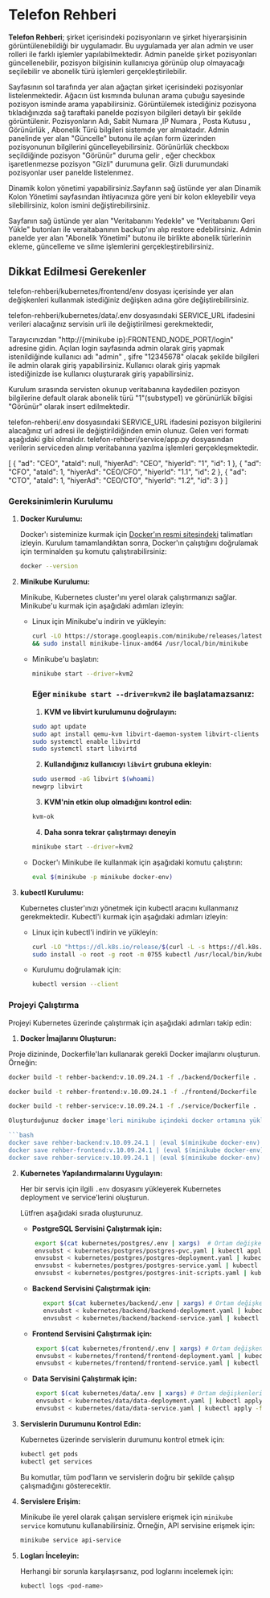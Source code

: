 # **Telefon Rehberi**

**Telefon Rehberi**; şirket içerisindeki pozisyonların ve şirket hiyerarşisinin görüntülenebildiği bir uygulamadır. Bu uygulamada yer alan admin ve user rolleri ile farklı işlemler yapılabilmektedir. Admin panelde şirket pozisyonları güncellenebilir, pozisyon bilgisinin kullanıcıya görünüp olup olmayacağı seçilebilir ve abonelik türü işlemleri gerçekleştirilebilir.

Sayfasının sol tarafında yer alan ağaçtan şirket içerisindeki pozisyonlar listelenmektedir. Ağacın üst kısmında bulunan arama çubuğu sayesinde pozisyon isminde arama yapabilirsiniz. Görüntülemek istediğiniz pozisyona tıkladığınızda sağ taraftaki panelde pozisyon bilgileri detaylı bir şekilde görüntülenir. Pozisyonların Adı, Sabit Numara ,IP Numara , Posta Kutusu , Görünürlük , Abonelik Türü bilgileri sistemde yer almaktadır. Admin panelinde yer alan "Güncelle" butonu ile açılan form üzerinden pozisyonunun bilgilerini güncelleyebilirsiniz. Görünürlük checkboxı seçildiğinde pozisyon "Görünür" duruma gelir , eğer checkbox işaretlenmezse pozisyon "Gizli" durumuna gelir. Gizli durumundaki pozisyonlar user panelde listelenmez.

Dinamik kolon yönetimi yapabilirsiniz.Sayfanın sağ üstünde yer alan Dinamik Kolon Yönetimi sayfasından ihtiyacınıza göre yeni bir kolon ekleyebilir veya silebilirsiniz, kolon ismini değiştirebilirsiniz. 

Sayfanın sağ üstünde yer alan "Veritabanını Yedekle" ve "Veritabanını Geri Yükle" butonları ile veraitabanının backup'ını alıp restore edebilirsiniz. Admin panelde yer alan "Abonelik Yönetimi" butonu ile birlikte abonelik türlerinin ekleme, güncelleme ve silme işlemlerini gerçekleştirebilirsiniz.

## Dikkat Edilmesi Gerekenler

telefon-rehberi/kubernetes/frontend/env dosyası içerisinde yer alan değişkenleri kullanmak istediğiniz değişken adına göre değiştirebilirsiniz.

telefon-rehberi/kubernetes/data/.env dosyasındaki SERVICE_URL ifadesini verileri alacağınız servisin urli ile değiştirilmesi gerekmektedir,

Tarayıcınızdan "http://{minikube ip}:FRONTEND_NODE_PORT/login" adresine gidin. Açılan login sayfasında admin olarak giriş yapmak istenildiğinde kullanıcı adı "admin" , şifre "12345678" olacak şekilde bilgileri ile admin olarak giriş yapabilirsiniz. Kullanıcı olarak giriş yapmak istediğinizde ise kullanıcı oluşturarak giriş yapabilirsiniz.

Kurulum sırasında servisten okunup veritabanına kaydedilen pozisyon bilgilerine default olarak abonelik türü "1"(substype1) ve görünürlük bilgisi "Görünür" olarak insert edilmektedir.

telefon-rehberi/.env dosyasındaki SERVICE_URL ifadesini pozisyon bilgilerini alacağınız url adresi ile değiştirildiğinden emin olunuz. Gelen veri formatı aşağıdaki gibi olmalıdır. telefon-rehberi/service/app.py dosyasından verilerin serviceden alınıp veritabanına yazılma işlemleri gerçekleşmektedir.

[
{
"ad": "CEO",
"ataId": null,
"hiyerAd": "CEO",
"hiyerId": "1",
"id": 1
},
{
"ad": "CFO",
"ataId": 1,
"hiyerAd": "CEO/CFO",
"hiyerId": "1.1",
"id": 2
},
{
"ad": "CTO",
"ataId": 1,
"hiyerAd": "CEO/CTO",
"hiyerId": "1.2",
"id": 3
}
]

### Gereksinimlerin Kurulumu

1.  **Docker Kurulumu:**

    Docker'ı sisteminize kurmak için [Docker'ın resmi sitesindeki](https://docs.docker.com/get-docker/) talimatları izleyin. Kurulum tamamlandıktan sonra, Docker'ın çalıştığını doğrulamak için terminalden şu komutu çalıştırabilirsiniz:

    ```bash
    docker --version
    ```

2.  **Minikube Kurulumu:**

    Minikube, Kubernetes cluster'ını yerel olarak çalıştırmanızı sağlar. Minikube'u kurmak için aşağıdaki adımları izleyin:

    - Linux için Minikube'u indirin ve yükleyin:

      ```bash
      curl -LO https://storage.googleapis.com/minikube/releases/latest/minikube-linux-amd64 \
      && sudo install minikube-linux-amd64 /usr/local/bin/minikube
      ```

    - Minikube'u başlatın:

      ```bash
      minikube start --driver=kvm2
      ```

      ### Eğer `minikube start --driver=kvm2` ile başlatamazsanız:

      1. **KVM ve libvirt kurulumunu doğrulayın:**

      ```bash
      sudo apt update
      sudo apt install qemu-kvm libvirt-daemon-system libvirt-clients bridge-utils
      sudo systemctl enable libvirtd
      sudo systemctl start libvirtd
      ```

      2. **Kullandığınız kullanıcıyı `libvirt` grubuna ekleyin:**

      ```bash
      sudo usermod -aG libvirt $(whoami)
      newgrp libvirt
      ```

      3. **KVM'nin etkin olup olmadığını kontrol edin:**

      ```bash
      kvm-ok
      ```

      4. **Daha sonra tekrar çalıştırmayı deneyin**

      ```bash
      minikube start --driver=kvm2
      ```

    - Docker'ı Minikube ile kullanmak için aşağıdaki komutu çalıştırın:

      ```bash
      eval $(minikube -p minikube docker-env)
      ```

3.  **kubectl Kurulumu:**

    Kubernetes cluster'ınızı yönetmek için kubectl aracını kullanmanız gerekmektedir. Kubectl'i kurmak için aşağıdaki adımları izleyin:

    - Linux için kubectl'i indirin ve yükleyin:

      ```bash
      curl -LO "https://dl.k8s.io/release/$(curl -L -s https://dl.k8s.io/release/stable.txt)/bin/linux/amd64/kubectl"
      sudo install -o root -g root -m 0755 kubectl /usr/local/bin/kubectl
      ```

    - Kurulumu doğrulamak için:

      ```bash
      kubectl version --client
      ```
      
### Projeyi Çalıştırma

Projeyi Kubernetes üzerinde çalıştırmak için aşağıdaki adımları takip edin:

1. **Docker İmajlarını Oluşturun:**

Proje dizininde, Dockerfile'ları kullanarak gerekli Docker imajlarını oluşturun. Örneğin:

   ```bash
  docker build -t rehber-backend:v.10.09.24.1 -f ./backend/Dockerfile .

  docker build -t rehber-frontend:v.10.09.24.1 -f ./frontend/Dockerfile .

  docker build -t rehber-service:v.10.09.24.1 -f ./service/Dockerfile .

Oluşturduğunuz docker image'leri minikube içindeki docker ortamına yükleyin. Örneğin:

   ```bash
  docker save rehber-backend:v.10.09.24.1 | (eval $(minikube docker-env) && docker load)
  docker save rehber-frontend:v.10.09.24.1 | (eval $(minikube docker-env) && docker load)
  docker save rehber-service:v.10.09.24.1 | (eval $(minikube docker-env) && docker load)
   ```

2. **Kubernetes Yapılandırmalarını Uygulayın:**

   Her bir servis için ilgili `.env` dosyasını yükleyerek Kubernetes deployment ve service'lerini oluşturun.

   Lütfren aşağıdaki sırada oluşturunuz.

   - **PostgreSQL Servisini Çalıştırmak için:**
    ```bash
        export $(cat kubernetes/postgres/.env | xargs)  # Ortam değişkenlerini yükleyin
        envsubst < kubernetes/postgres/postgres-pvc.yaml | kubectl apply -f -
        envsubst < kubernetes/postgres/postgres-deployment.yaml | kubectl apply -f -
        envsubst < kubernetes/postgres/postgres-service.yaml | kubectl apply -f -
        envsubst < kubernetes/postgres/postgres-init-scripts.yaml | kubectl apply -f -
    ```

   - **Backend Servisini Çalıştırmak için:**
     ```bash
        export $(cat kubernetes/backend/.env | xargs) # Ortam değişkenlerini yükleyin
        envsubst < kubernetes/backend/backend-deployment.yaml | kubectl apply -f -
        envsubst < kubernetes/backend/backend-service.yaml | kubectl apply -f -
     ```

   - **Frontend Servisini Çalıştırmak için:**
     ```bash
      export $(cat kubernetes/frontend/.env | xargs) # Ortam değişkenlerini yükleyin
      envsubst < kubernetes/frontend/frontend-deployment.yaml | kubectl apply -f -
      envsubst < kubernetes/frontend/frontend-service.yaml | kubectl apply -f -
     ```
   - **Data Servisini Çalıştırmak için:**

     ```bash
      export $(cat kubernetes/data/.env | xargs) # Ortam değişkenlerini yükleyin
      envsubst < kubernetes/data/data-deployment.yaml | kubectl apply -f -
      envsubst < kubernetes/data/data-service.yaml | kubectl apply -f -
     ```
3. **Servislerin Durumunu Kontrol Edin:**

   Kubernetes üzerinde servislerin durumunu kontrol etmek için:

   ```bash
   kubectl get pods
   kubectl get services
   ```

   Bu komutlar, tüm pod'ların ve servislerin doğru bir şekilde çalışıp çalışmadığını gösterecektir.

4. **Servislere Erişim:**

   Minikube ile yerel olarak çalışan servislere erişmek için `minikube service` komutunu kullanabilirsiniz. Örneğin, API servisine erişmek için:

   ```bash
   minikube service api-service
   ```

5. **Logları İnceleyin:**

   Herhangi bir sorunla karşılaşırsanız, pod loglarını incelemek için:

   ```bash
   kubectl logs <pod-name>
   ```
